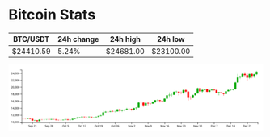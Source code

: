 # Bitcoin Stats

BTC/USDT|24h change|24h high|24h low|
|---|---|---|---|
|$24410.59|5.24%|$24681.00|$23100.00|

<img src="./chart.svg">
